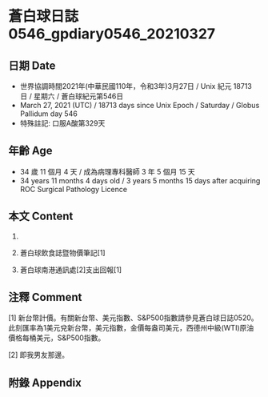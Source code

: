 [_metadata_:encoding]: - "utf-8"
[_metadata_:language]: - "zh-Hant-TW"
[_metadata_:fileformat]: - "markdown"
[_metadata_:MIME_type]: - "text/plain"
[_metadata_:markdown_version]: - "commonmark version 0.29"
[_metadata_:markdown_spec]: - "https://spec.commonmark.org/0.29/"

# 蒼白球日誌0546_gpdiary0546_20210327 #

## 日期 Date ##

* 世界協調時間2021年(中華民國110年，令和3年)3月27日 / Unix 紀元 18713 日 / 星期六 / 蒼白球紀元第546日
* March 27, 2021 (UTC) / 18713 days since Unix Epoch / Saturday / Globus Pallidum day 546
* 特殊註記: 口服A酸第329天

## 年齡 Age ##

* 34 歲 11 個月 4 天 / 成為病理專科醫師 3 年 5 個月 15 天
* 34 years 11 months 4 days old / 3 years 5 months 15 days after acquiring ROC Surgical Pathology Licence

## 本文 Content ##

1. 

    
2. 蒼白球飲食誌暨物價筆記[1]

    
3. 蒼白球南港通訊處[2]支出回報[1]

    

## 注釋 Comment ##

[1] 新台幣計價。有關新台幣、美元指數、S&P500指數請參見蒼白球日誌0520。此刻匯率為1美元兌新台幣，美元指數，金價每盎司美元，西德州中級(WTI)原油價格每桶美元，S&P500指數。


[2] 即我男友那邊。



## 附錄 Appendix ##


